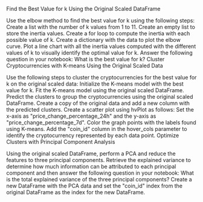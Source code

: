 Find the Best Value for k Using the Original Scaled DataFrame

Use the elbow method to find the best value for k using the following steps:
Create a list with the number of k values from 1 to 11.
Create an empty list to store the inertia values.
Create a for loop to compute the inertia with each possible value of k.
Create a dictionary with the data to plot the elbow curve.
Plot a line chart with all the inertia values computed with the different values of k to visually identify the optimal value for k.
Answer the following question in your notebook: What is the best value for k?
Cluster Cryptocurrencies with K-means Using the Original Scaled Data

Use the following steps to cluster the cryptocurrencies for the best value for k on the original scaled data:
Initialize the K-means model with the best value for k.
Fit the K-means model using the original scaled DataFrame.
Predict the clusters to group the cryptocurrencies using the original scaled DataFrame.
Create a copy of the original data and add a new column with the predicted clusters.
Create a scatter plot using hvPlot as follows:
Set the x-axis as "price_change_percentage_24h" and the y-axis as "price_change_percentage_7d".
Color the graph points with the labels found using K-means.
Add the "coin_id" column in the hover_cols parameter to identify the cryptocurrency represented by each data point.
Optimize Clusters with Principal Component Analysis

Using the original scaled DataFrame, perform a PCA and reduce the features to three principal components.
Retrieve the explained variance to determine how much information can be attributed to each principal component and then answer the following question in your notebook:
What is the total explained variance of the three principal components?
Create a new DataFrame with the PCA data and set the "coin_id" index from the original DataFrame as the index for the new DataFrame.
